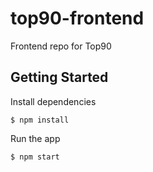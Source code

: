 # top90-frontend

Frontend repo for Top90

## Getting Started
Install dependencies
```
$ npm install
```
Run the app
```
$ npm start
```